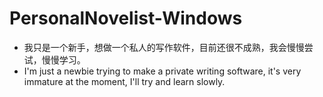 # PersonalNovelist-Windows
- 我只是一个新手，想做一个私人的写作软件，目前还很不成熟，我会慢慢尝试，慢慢学习。
- I'm just a newbie trying to make a private writing software, it's very immature at the moment, I'll try and learn slowly.